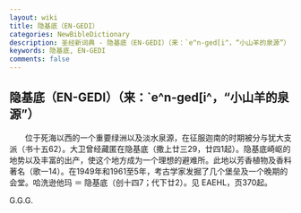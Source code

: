 ```yaml
---
layout: wiki
title: 隐基底（EN-GEDI）
categories: NewBibleDictionary
description: 圣经新词典 - 隐基底（EN-GEDI）（来：`e^n-ged[i^，“小山羊的泉源”）
keywords: 隐基底, EN-GEDI
comments: false
---
```


## 隐基底（EN-GEDI）（来：`e^n-ged[i^，“小山羊的泉源”）

　　位于死海以西的一个重要绿洲以及淡水泉源，在征服迦南的时期被分与犹大支派（书十五62）。大卫曾经藏匿在隐基底（撒上廿三29，廿四1起）。隐基底崎岖的地势以及丰富的出产，使这个地方成为一个理想的避难所。此地以芳香植物及香料著名（歌一14）。在1949年和1961至5年，考古学家发掘了几个堡垒及一个晚期的会堂。哈洗逊他玛 ＝ 隐基底（创十四7；代下廿2）。见 EAEHL，页370起。

G.G.G.








